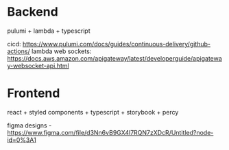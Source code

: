 # Backend

pulumi + lambda + typescript

cicd: https://www.pulumi.com/docs/guides/continuous-delivery/github-actions/
lambda web sockets: https://docs.aws.amazon.com/apigateway/latest/developerguide/apigateway-websocket-api.html

# Frontend

react + styled components + typescript + storybook + percy

figma designs - https://www.figma.com/file/d3Nn6vB9GX4l7RQN7zXDcR/Untitled?node-id=0%3A1
